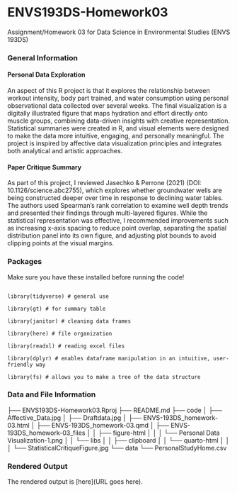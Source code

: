 # ENVS193DS-Homework03
Assignment/Homework 03 for Data Science in Environmental Studies (ENVS 193DS)

### General Information 

#### Personal Data Exploration
An aspect of this R project is that it explores the relationship between workout intensity, body part trained, and water consumption using personal observational data collected over several weeks. The final visualization is a digitally illustrated figure that maps hydration and effort directly onto muscle groups, combining data-driven insights with creative representation. Statistical summaries were created in R, and visual elements were designed to make the data more intuitive, engaging, and personally meaningful. The project is inspired by affective data visualization principles and integrates both analytical and artistic approaches. 

#### Paper Critique Summary
As part of this project, I reviewed Jasechko & Perrone (2021) (DOI: 10.1126/science.abc2755), which explores whether groundwater wells are being constructed deeper over time in response to declining water tables. The authors used Spearman’s rank correlation to examine well depth trends and presented their findings through multi-layered figures. While the statistical representation was effective, I recommended improvements such as increasing x-axis spacing to reduce point overlap, separating the spatial distribution panel into its own figure, and adjusting plot bounds to avoid clipping points at the visual margins. 


### Packages 

Make sure you have these installed before running the code!

```

library(tidyverse) # general use 

library(gt) # for summary table

library(janitor) # cleaning data frames 

library(here) # file organization 

library(readxl) # reading excel files 

library(dplyr) # enables dataframe manipulation in an intuitive, user-friendly way

library(fs) # allows you to make a tree of the data structure

```

### Data and File Information

├── ENVS193DS-Homework03.Rproj
├── README.md
├── code
│   ├── Affective_Data.jpg
│   ├── Draftdata.jpg
│   ├── ENVS-193DS_homework-03.html
│   ├── ENVS-193DS_homework-03.qmd
│   ├── ENVS-193DS_homework-03_files
│   │   ├── figure-html
│   │   │   └── Personal Data Visualization-1.png
│   │   └── libs
│   │       ├── clipboard
│   │       └── quarto-html
│   │       
│   └── StatisticalCritiqueFigure.jpg
└── data
    └── PersonalStudyHome.csv


### Rendered Output 

The rendered output is [here](URL goes here).

